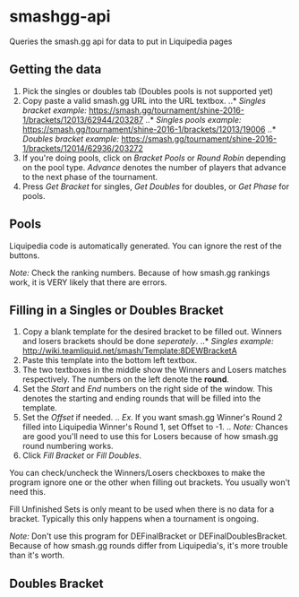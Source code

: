 # smashgg-api
Queries the smash.gg api for data to put in Liquipedia pages

## Getting the data
1. Pick the singles or doubles tab (Doubles pools is not supported yet)
2. Copy paste a valid smash.gg URL into the URL textbox.
..* *Singles bracket example:* https://smash.gg/tournament/shine-2016-1/brackets/12013/62944/203287
..* *Singles pools example:* https://smash.gg/tournament/shine-2016-1/brackets/12013/19006
..* *Doubles bracket example:* https://smash.gg/tournament/shine-2016-1/brackets/12014/62936/203272
3. If you're doing pools, click on *Bracket Pools* or *Round Robin* depending on the pool type. *Advance* denotes the number of players that advance to the next phase of the tournament. 
4. Press *Get Bracket* for singles, *Get Doubles* for doubles, or *Get Phase* for pools.

## Pools
Liquipedia code is automatically generated. You can ignore the rest of the buttons.

*Note:* Check the ranking numbers. Because of how smash.gg rankings work, it is VERY likely that there are errors.

## Filling in a Singles or Doubles Bracket
1. Copy a blank template for the desired bracket to be filled out. Winners and losers brackets should be done *seperately*.
..* *Singles example:* http://wiki.teamliquid.net/smash/Template:8DEWBracketA
2. Paste this template into the bottom left textbox.
3. The two textboxes in the middle show the Winners and Losers matches respectively. The numbers on the left denote the **round**.
4. Set the *Start* and *End* numbers on the right side of the window. This denotes the starting and ending rounds that will be filled into the template.
5. Set the *Offset* if needed.
.. *Ex.* If you want smash.gg Winner's Round 2 filled into Liquipedia Winner's Round 1, set Offset to -1.
.. *Note:* Chances are good you'll need to use this for Losers because of how smash.gg round numbering works.
6. Click *Fill Bracket* or *Fill Doubles*.

You can check/uncheck the Winners/Losers checkboxes to make the program ignore one or the other when filling out brackets. You usually won't need this.

Fill Unfinished Sets is only meant to be used when there is no data for a bracket. Typically this only happens when a tournament is ongoing.

*Note:* Don't use this program for DEFinalBracket or DEFinalDoublesBracket. Because of how smash.gg rounds differ from Liquipedia's, it's more trouble than it's worth.

## Doubles Bracket
